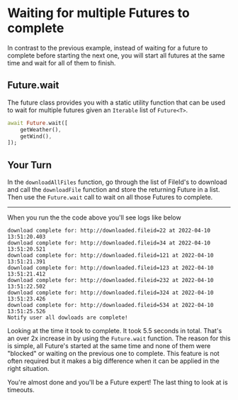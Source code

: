 
# Waiting for multiple Futures to complete

In contrast to the previous example, instead of waiting for a future to complete before starting the next one, you will start all futures at the same time and wait for all of them to finish.

## Future.wait

The future class provides you with a static utility function that can be used to wait for multiple futures given an `Iterable` list of `Future<T>`.

```dart
await Future.wait([
    getWeather(),
    getWind(),
]);
```

## Your Turn

In the `downloadAllFiles` function, go through the list of FileId's to download and call the `downloadFile` function and store the returning Future in a list. Then use the `Future.wait` call to wait on all those Futures to complete.

---

When you run the the code above you'll see logs like below

```
download complete for: http://downloaded.fileid=22 at 2022-04-10 13:51:20.403
download complete for: http://downloaded.fileid=34 at 2022-04-10 13:51:20.521
download complete for: http://downloaded.fileid=121 at 2022-04-10 13:51:21.391
download complete for: http://downloaded.fileid=123 at 2022-04-10 13:51:21.412
download complete for: http://downloaded.fileid=232 at 2022-04-10 13:51:22.502
download complete for: http://downloaded.fileid=324 at 2022-04-10 13:51:23.426
download complete for: http://downloaded.fileid=534 at 2022-04-10 13:51:25.526
Notify user all dowloads are complete!
```

Looking at the time it took to complete. It took 5.5 seconds in total. That's an over 2x increase in by using the `Future.wait` function. The reason for this is simple, all Future's started at the same time and none of them were "blocked" or waiting on the previous one to complete. This feature is not often required but it makes a big difference when it can be applied in the right situation. 

You're almost done and you'll be a Future expert! The last thing to look at is timeouts.



